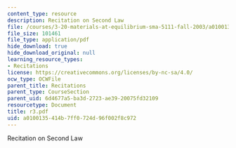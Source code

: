```yaml
---
content_type: resource
description: Recitation on Second Law
file: /courses/3-20-materials-at-equilibrium-sma-5111-fall-2003/a0100135414b7ff0724d96f002f8c972_r3.pdf
file_size: 101461
file_type: application/pdf
hide_download: true
hide_download_original: null
learning_resource_types:
- Recitations
license: https://creativecommons.org/licenses/by-nc-sa/4.0/
ocw_type: OCWFile
parent_title: Recitations
parent_type: CourseSection
parent_uid: 6d4677a5-ba3d-2723-ae39-20075fd32109
resourcetype: Document
title: r3.pdf
uid: a0100135-414b-7ff0-724d-96f002f8c972
---
```

Recitation on Second Law